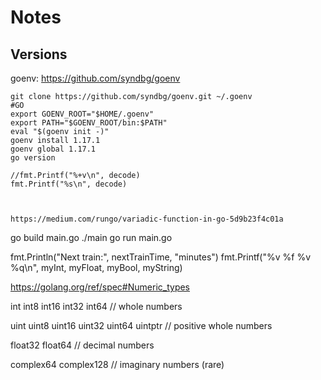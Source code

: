 # Notes

## Versions

goenv: https://github.com/syndbg/goenv
```
git clone https://github.com/syndbg/goenv.git ~/.goenv
#GO
export GOENV_ROOT="$HOME/.goenv"
export PATH="$GOENV_ROOT/bin:$PATH"
eval "$(goenv init -)"
goenv install 1.17.1
goenv global 1.17.1
go version
```

	//fmt.Printf("%+v\n", decode)
	fmt.Printf("%s\n", decode)



	https://medium.com/rungo/variadic-function-in-go-5d9b23f4c01a

go build main.go
./main
go run main.go

fmt.Println("Next train:", nextTrainTime, "minutes")
fmt.Printf("%v %f %v %q\n", myInt, myFloat, myBool, myString)

https://golang.org/ref/spec#Numeric_types

int  int8  int16  int32  int64 // whole numbers

uint uint8 uint16 uint32 uint64 uintptr // positive whole numbers

float32 float64 // decimal numbers

complex64 complex128 // imaginary numbers (rare)
